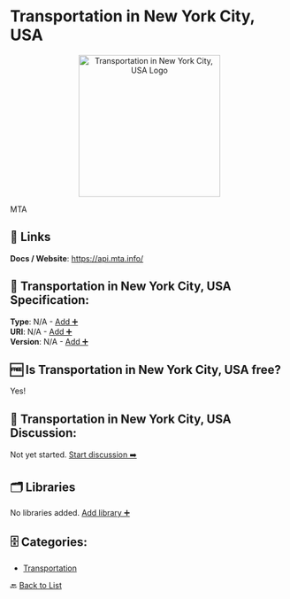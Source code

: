 # Transportation in New York City, USA
<p align="center">
    <img width="256" src="https://raw.githubusercontent.com/apis-list/apis-list/main/apis/transport-for-new-york-city-us/logo_256x256.png" alt="Transportation in New York City, USA Logo"/>
</p>
MTA

##  🔗 Links
**Docs / Website**: https://api.mta.info/

## 🧬 Transportation in New York City, USA Specification:
**Type**: N/A - [Add ➕](https://github.com/apis-list/apis-list/edit/main/apis/transport-for-new-york-city-us/transport-for-new-york-city-us.yaml)  
**URI**: N/A - [Add ➕](https://github.com/apis-list/apis-list/edit/main/apis/transport-for-new-york-city-us/transport-for-new-york-city-us.yaml)  
**Version**: N/A - [Add ➕](https://github.com/apis-list/apis-list/edit/main/apis/transport-for-new-york-city-us/transport-for-new-york-city-us.yaml)

## 🆓 Is Transportation in New York City, USA free?
 Yes! 

## 💬 Transportation in New York City, USA Discussion:
Not yet started. [Start discussion ➡️](https://github.com/apis-list/apis-list/discussions/new)

## 🗂️ Libraries

No libraries added. [Add library ➕](https://github.com/apis-list/apis-list/edit/main/apis/transport-for-new-york-city-us/transport-for-new-york-city-us.yaml)    


## 🗄️ Categories:
- [Transportation](https://github.com/apis-list/apis-list#transportation-)

🔙  [Back to List](https://github.com/apis-list/apis-list)
